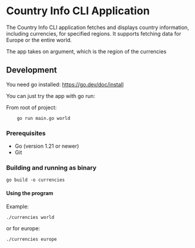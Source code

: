 # Country Info CLI Application

The Country Info CLI application fetches and displays country information, including currencies, for specified regions. It supports fetching data for Europe or the entire world.

The app takes on argument, which is the region of the currencies

## Development

You need go installed:
https://go.dev/doc/install

You can just try the app with go run:

From root of project:

```bsh
    go run main.go world
```

### Prerequisites

- Go (version 1.21 or newer)
- Git

### Building and running as binary

```bsh
go build -o currencies
```

#### Using the program

Example:

```
./currencies world
```

or for europe:

```
./currencies europe
```
